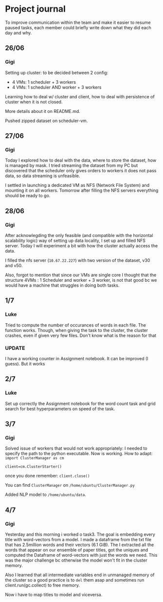 # Project journal

To improve communication within the team and make it easier to resume paused tasks, each member could briefly write down what they did each day and why.

## 26/06
### Gigi
Setting up cluster: to be decided between 2 config: 
 - 4 VMs: 1 scheduler + 3 workers
 - 4 VMs: 1 scheduler AND worker + 3 workers

Learning how to deal w/ cluster and client, how to deal with persistence of cluster when it is not closed.

More details about it on README.md.

Pushed zipped dataset on scheduler-vm.

## 27/06

### Gigi

Today I explored how to deal with the data, where to store the dataset, how is managed by mask. I tried streaming the dataset from my PC but discovered that the scheduler only gives orders to workers it does not pass data, so data streaming is unfeasible.

I settled in launching a dedicated VM as NFS (Network File System) and mounting it on all workers. Tomorrow after filling the NFS servers everything should be ready to go.

## 28/06

### Gigi

After acknowlegding the only feasible (and compatible with the horizontal scalability logic) way of setting up data locality, I set up and filled NFS server. Today I will experiment a bit with how the cluster actually access the data. 

I filled the nfs server (`10.67.22.227`) with two version of the dataset, v30 and v50. 

Also, forgot to mention that since our VMs are single core I thought that the structure 4VMs : 1 Scheduler and worker + 3 worker, is not that good bc we would have a machine that struggles in doing both tasks.

## 1/7

### Luke

Tried to compute the number of occurances of words in each file. The function works. Though, when giving the task to the cluster, the cluster crashes, even if given very few files. Don't know what is the reason for that

### UPDATE

I have a working counter in Assignment notebook. It can be improved (I guess). But it works


## 2/7

### Luke

Set up correctly the Assignment notebook for the word count task and grid search for best hyperparameters on speed of the task.

## 3/7

### Gigi

Solved issue of workers that would not work appropriately: I needed to specify the path to the python executable. Now is working. How to adapt:
`import ClusterManager as cm`

`client=cm.ClusterStarter()`

once you done remember: `client.close()`

You can find `ClusterManager` on `/home/ubuntu/ClusterManager.py`

Added NLP model to `/home/ubuntu/data`.

## 4/7 

### Gigi 

Yesterday and this morning i worked o task3. The goal is embedding every title with word-vectors from a model. I made a dataframe from the txt file that has 2.5million words and their vectors (6.1 GiB). The I extracted all the words that appear on our ensemble of paper titles, got the uniques and computed the Dataframe of word-vectors with just the words we need. This was the major challenge bc otherwise the model won't fit in the cluster memory. 

Also I learned that all intermediate variables end in unmanaged memory of the cluster so a good practice is to `del` them asap and sometimes run client.run(gc.collect) to free memory.

Now i have to map titles to model and viceversa.
